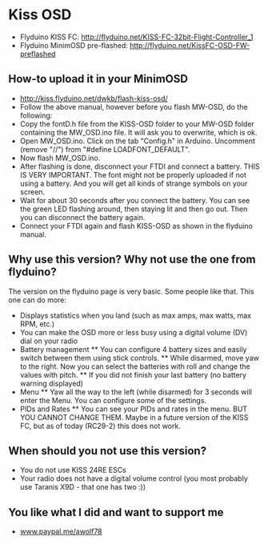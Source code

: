 # Kiss OSD

* Flyduino KISS FC: http://flyduino.net/KISS-FC-32bit-Flight-Controller_1
* Flyduino MinimOSD pre-flashed: http://flyduino.net/KissFC-OSD-FW-preflashed


## How-to upload it in your MinimOSD

* http://kiss.flyduino.net/dwkb/flash-kiss-osd/
* Follow the above manual, however before you flash MW-OSD, do the following:
* Copy the fontD.h file from the KISS-OSD folder to your MW-OSD folder containing the MW_OSD.ino file. It will ask you to overwrite, which is ok.
* Open MW_OSD.ino. Click on the tab "Config.h" in Arduino. Uncomment (remove "//") from "#define LOADFONT_DEFAULT".
* Now flash MW_OSD.ino. 
* After flashing is done, disconnect your FTDI and connect a battery. THIS IS VERY IMPORTANT. The font might not be properly uploaded if not using a battery. And you will get all kinds of strange symbols on your screen.
* Wait for about 30 seconds after you connect the battery. You can see the green LED flashing around, then staying lit and then go out. Then you can disconnect the battery again.
* Connect your FTDI again and flash KISS-OSD as shown in the flyduino manual.

## Why use this version? Why not use the one from flyduino?

The version on the flyduino page is very basic. Some people like that. This one can do more:

* Displays statistics when you land (such as max amps, max watts, max RPM, etc.)
* You can make the OSD more or less busy using a digital volume (DV) dial on your radio
* Battery management
** You can configure 4 battery sizes and easily switch between them using stick controls. 
** While disarmed, move yaw to the right. Now you can select the batteries with roll and change the values with pitch.
** If you did not finish your last battery (no battery warning displayed)
* Menu
** Yaw all the way to the left (while disarmed) for 3 seconds will enter the Menu. You can configure some of the settings.
* PIDs and Rates
** You can see your PIDs and rates in the menu. BUT YOU CANNOT CHANGE THEM. Maybe in a future version of the KISS FC, but as of today (RC29-2) this does not work. 

## When should you not use this version?

* You do not use KISS 24RE ESCs
* Your radio does not have a digital volume control (you most probably use Taranis X9D - that one has two :))

## You like what I did and want to support me

* www.paypal.me/awolf78